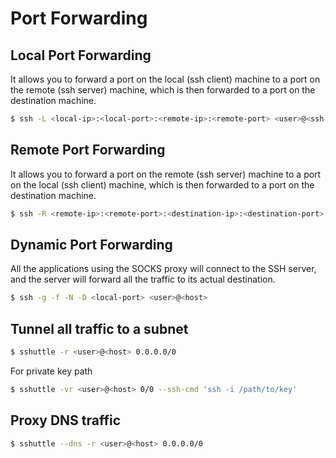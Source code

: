 # Port Forwarding

## Local Port Forwarding

It allows you to forward a port on the local (ssh client) machine to a port on the remote (ssh server) machine, which is then forwarded to a port on the destination machine.

```bash
$ ssh -L <local-ip>:<local-port>:<remote-ip>:<remote-port> <user>@<ssh-server>
```

## Remote Port Forwarding

It allows you to forward a port on the remote (ssh server) machine to a port on the local (ssh client) machine, which is then forwarded to a port on the destination machine.

```bash
$ ssh -R <remote-ip>:<remote-port>:<destination-ip>:<destination-port> <user>@<ssh-server>
```

## Dynamic Port Forwarding

All the applications using the SOCKS proxy will connect to the SSH server, and the server will forward all the traffic to its actual destination.

```bash
$ ssh -g -f -N -D <local-port> <user>@<host>
```

## Tunnel all traffic to a subnet

```bash
$ sshuttle -r <user>@<host> 0.0.0.0/0
```

For private key path
```bash
$ sshuttle -vr <user>@<host> 0/0 --ssh-cmd 'ssh -i /path/to/key'
```

## Proxy DNS traffic

```bash
$ sshuttle --dns -r <user>@<host> 0.0.0.0/0
```